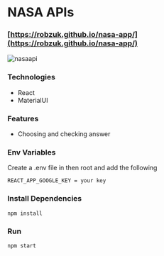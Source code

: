 # NASA APIs

### [https://robzuk.github.io/nasa-app/](https://robzuk.github.io/nasa-app/)

![nasaapi](https://user-images.githubusercontent.com/40764780/152689157-b75fe322-800d-4a1c-9cc9-e71c3962f23c.png)

### Technologies

- React
- MaterialUI

### Features

- Choosing and checking answer

### Env Variables

Create a .env file in then root and add the following

```
REACT_APP_GOOGLE_KEY = your key
```

### Install Dependencies

```
npm install
```

### Run

```
npm start
```
